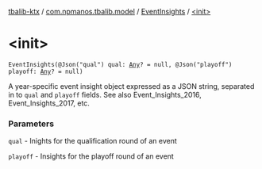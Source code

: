 [tbalib-ktx](../../index.md) / [com.npmanos.tbalib.model](../index.md) / [EventInsights](index.md) / [&lt;init&gt;](./-init-.md)

# &lt;init&gt;

`EventInsights(@Json("qual") qual: `[`Any`](https://kotlinlang.org/api/latest/jvm/stdlib/kotlin/-any/index.html)`? = null, @Json("playoff") playoff: `[`Any`](https://kotlinlang.org/api/latest/jvm/stdlib/kotlin/-any/index.html)`? = null)`

A year-specific event insight object expressed as a JSON string, separated in to `qual` and `playoff` fields. See also Event_Insights_2016, Event_Insights_2017, etc.

### Parameters

`qual` - Inights for the qualification round of an event

`playoff` - Insights for the playoff round of an event